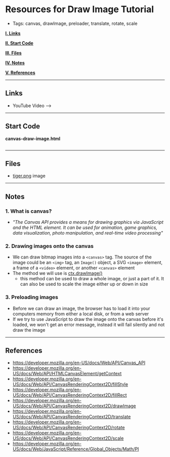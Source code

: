 # Resources for Draw Image Tutorial
- Tags: canvas, drawImage, preloader, translate, rotate, scale

[**I. Links**]()

[**II. Start Code**]()

[**III. Files**]()

[**IV. Notes**]()

[**V. References**]()

---

## Links
- YouTube Video -->

---

## Start Code

**canvas-draw-image.html**

```html

```

---

## Files
- [tiger.png](../_files/tiger.png) image

---

## Notes

### 1. What is canvas?
- *"The Canvas API provides a means for drawing graphics via JavaScript and the HTML <canvas> element. It can be used for animation, game graphics, data visualization, photo manipulation, and real-time video processing"*

### 2. Drawing images onto the canvas
  - We can draw bitmap images into a `<canvas>` tag. The source of the image could be an `<img>` tag, an `Image()` object, a SVG `<image>` element, a frame of a `<video>` element, or another `<canvas>` element
  - The method we will use is [ctx.drawImage()](https://developer.mozilla.org/en-US/docs/Web/API/CanvasRenderingContext2D/drawImage)
    - this method can be used to draw a whole image, or just a part of it. It can also be used to scale the image either up or down in size
   
### 3. Preloading images
- Before we can draw an image, the browser has to load it into your computers memory from either a local disk, or from a web server
- If we try to use JavaScript to draw the image onto the canvas before it's loaded, we won't get an error message, instead it will fail silently and not draw the image

---

## References
- https://developer.mozilla.org/en-US/docs/Web/API/Canvas_API
- https://developer.mozilla.org/en-US/docs/Web/API/HTMLCanvasElement/getContext
- https://developer.mozilla.org/en-US/docs/Web/API/CanvasRenderingContext2D/fillStyle
- https://developer.mozilla.org/en-US/docs/Web/API/CanvasRenderingContext2D/fillRect
- https://developer.mozilla.org/en-US/docs/Web/API/CanvasRenderingContext2D/drawImage
- https://developer.mozilla.org/en-US/docs/Web/API/CanvasRenderingContext2D/translate
- https://developer.mozilla.org/en-US/docs/Web/API/CanvasRenderingContext2D/rotate
- https://developer.mozilla.org/en-US/docs/Web/API/CanvasRenderingContext2D/scale
- https://developer.mozilla.org/en-US/docs/Web/JavaScript/Reference/Global_Objects/Math/PI

